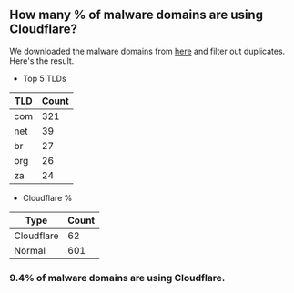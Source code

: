 ## How many % of malware domains are using Cloudflare?


We downloaded the malware domains from [here](https://urlhaus.abuse.ch) and filter out duplicates.
Here's the result.


[//]: # (start replacement)


- Top 5 TLDs

| TLD | Count |
| --- | --- |
| com | 321 |
| net | 39 |
| br | 27 |
| org | 26 |
| za | 24 |


- Cloudflare %

| Type | Count |
| --- | --- |
| Cloudflare | 62 |
| Normal | 601 |


### 9.4% of malware domains are using Cloudflare.